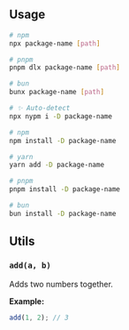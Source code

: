 ## Usage

<!-- AUTOMD_START generator="pm-x" name="package-name" usage="[path]" -->

```sh
# npm
npx package-name [path]

# pnpm
pnpm dlx package-name [path]

# bun
bunx package-name [path]
```

<!-- AUTOMD_END -->

<!-- AUTOMD_START generator="pm-install" name="package-name" dev="true" -->

```sh
# ✨ Auto-detect
npx nypm i -D package-name

# npm
npm install -D package-name

# yarn
yarn add -D package-name

# pnpm
pnpm install -D package-name

# bun
bun install -D package-name
```

<!-- AUTOMD_END -->

## Utils

<!-- AUTOMD_START generator="jsdocs" src="./src/index" -->

### `add(a, b)`

Adds two numbers together.

**Example:**

```js
add(1, 2); // 3
```


<!-- AUTOMD_END -->
